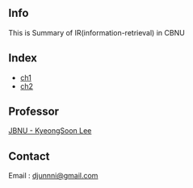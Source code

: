 ## Info

This is Summary of IR(information-retrieval) in CBNU 

## Index

- [ch1](https://github.com/Djunnni/Information-Retrieval/blob/master/ch1.md)
- [ch2](https://github.com/Djunnni/Information-Retrieval/blob/master/ch2.md)

## Professor 

[JBNU - KyeongSoon Lee](http://imine.chonbuk.ac.kr/)

## Contact

Email : djunnni@gmail.com

